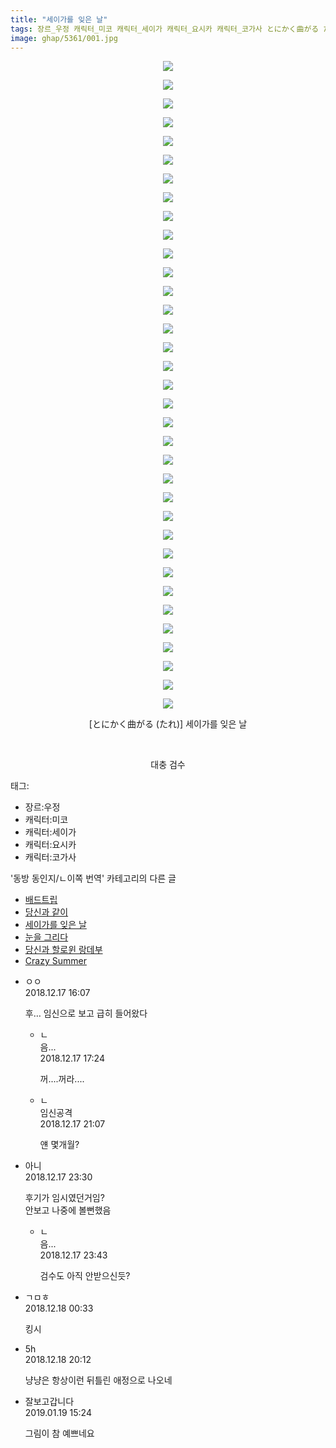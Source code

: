 ```yaml
---
title: "세이가를 잊은 날"
tags: 장르_우정 캐릭터_미코 캐릭터_세이가 캐릭터_요시카 캐릭터_코가사 とにかく曲がる たれ 동방_동인지／ㄴ이쪽_번역
image: ghap/5361/001.jpg
---
```

<div class="article">
<p style="text-align: center; clear: none; float: none;"><img src="{{ site.nasurl }}/ghap/5361/001.jpg"/></p>
<p style="text-align: center; clear: none; float: none;"><img src="{{ site.nasurl }}/ghap/5361/002.jpg"/></p>
<p style="text-align: center; clear: none; float: none;"><img src="{{ site.nasurl }}/ghap/5361/003.jpg"/></p>
<p style="text-align: center; clear: none; float: none;"><img src="{{ site.nasurl }}/ghap/5361/004.jpg"/></p>
<p style="text-align: center; clear: none; float: none;"><img src="{{ site.nasurl }}/ghap/5361/005.jpg"/></p>
<p style="text-align: center; clear: none; float: none;"><img src="{{ site.nasurl }}/ghap/5361/006.jpg"/></p>
<p style="text-align: center; clear: none; float: none;"><img src="{{ site.nasurl }}/ghap/5361/007.jpg"/></p>
<p style="text-align: center; clear: none; float: none;"><img src="{{ site.nasurl }}/ghap/5361/008.jpg"/></p>
<p style="text-align: center; clear: none; float: none;"><img src="{{ site.nasurl }}/ghap/5361/009.jpg"/></p>
<p style="text-align: center; clear: none; float: none;"><img src="{{ site.nasurl }}/ghap/5361/010.jpg"/></p>
<p style="text-align: center; clear: none; float: none;"><img src="{{ site.nasurl }}/ghap/5361/011.jpg"/></p>
<p style="text-align: center; clear: none; float: none;"><img src="{{ site.nasurl }}/ghap/5361/012.jpg"/></p>
<p style="text-align: center; clear: none; float: none;"><img src="{{ site.nasurl }}/ghap/5361/013.jpg"/></p>
<p style="text-align: center; clear: none; float: none;"><img src="{{ site.nasurl }}/ghap/5361/014.jpg"/></p>
<p style="text-align: center; clear: none; float: none;"><img src="{{ site.nasurl }}/ghap/5361/015.jpg"/></p>
<p style="text-align: center; clear: none; float: none;"><img src="{{ site.nasurl }}/ghap/5361/016.jpg"/></p>
<p style="text-align: center; clear: none; float: none;"><img src="{{ site.nasurl }}/ghap/5361/017.jpg"/></p>
<p style="text-align: center; clear: none; float: none;"><img src="{{ site.nasurl }}/ghap/5361/018.jpg"/></p>
<p style="text-align: center; clear: none; float: none;"><img src="{{ site.nasurl }}/ghap/5361/019.jpg"/></p>
<p style="text-align: center; clear: none; float: none;"><img src="{{ site.nasurl }}/ghap/5361/020.jpg"/></p>
<p style="text-align: center; clear: none; float: none;"><img src="{{ site.nasurl }}/ghap/5361/021.jpg"/></p>
<p style="text-align: center; clear: none; float: none;"><img src="{{ site.nasurl }}/ghap/5361/022.jpg"/></p>
<p style="text-align: center; clear: none; float: none;"><img src="{{ site.nasurl }}/ghap/5361/023.jpg"/></p>
<p style="text-align: center; clear: none; float: none;"><img src="{{ site.nasurl }}/ghap/5361/024.jpg"/></p>
<p style="text-align: center; clear: none; float: none;"><img src="{{ site.nasurl }}/ghap/5361/025.jpg"/></p>
<p style="text-align: center; clear: none; float: none;"><img src="{{ site.nasurl }}/ghap/5361/026.jpg"/></p>
<p style="text-align: center; clear: none; float: none;"><img src="{{ site.nasurl }}/ghap/5361/027.jpg"/></p>
<p style="text-align: center; clear: none; float: none;"><img src="{{ site.nasurl }}/ghap/5361/028.jpg"/></p>
<p style="text-align: center; clear: none; float: none;"><img src="{{ site.nasurl }}/ghap/5361/029.jpg"/></p>
<p style="text-align: center; clear: none; float: none;"><img src="{{ site.nasurl }}/ghap/5361/030.jpg"/></p>
<p style="text-align: center; clear: none; float: none;"><img src="{{ site.nasurl }}/ghap/5361/031.jpg"/></p>
<p style="text-align: center; clear: none; float: none;"><img src="{{ site.nasurl }}/ghap/5361/032.jpg"/></p>
<p style="text-align: center; clear: none; float: none;"><img src="{{ site.nasurl }}/ghap/5361/033.jpg"/></p>
<p style="text-align: center; clear: none; float: none;"><img src="{{ site.nasurl }}/ghap/5361/034.jpg"/></p>
<p style="text-align: center; clear: none; float: none;"><img src="{{ site.nasurl }}/ghap/5361/035.jpg"/></p>
<p style="text-align: center; clear: none; float: none;">[とにかく曲がる (たれ)] 세이가를 잊은 날</p>
<p style="text-align: center; clear: none; float: none;"><br/></p>
<p style="text-align: center; clear: none; float: none;">대충 검수</p>
</div><div class="tagTrail">
<p>태그: </p>
<ul>
<li>장르:우정</li>
<li>캐릭터:미코</li>
<li>캐릭터:세이가</li>
<li>캐릭터:요시카</li>
<li>캐릭터:코가사</li>
</ul>
</div><div class="another">
<p>'동방 동인지/ㄴ이쪽 번역' 카테고리의 다른 글</p>
<ul>
<li><a href="/2018-12-25-ghap_5415">배드트립</a></li>
<li><a href="/2018-12-23-ghap_5396">당신과 같이</a></li>
<li><a href="/2018-12-17-ghap_5361">세이가를 잊은 날</a></li>
<li><a href="/2018-12-11-ghap_5326">눈을 그리다</a></li>
<li><a href="/2018-10-31-ghap_4994">당신과 할로윈 랑데부</a></li>
<li><a href="/2018-10-26-ghap_4875">Crazy Summer</a></li>
</ul>
</div><div class="comment">
<ul>
<li class="cb_thumb_off" id="comment15387901">
<div class="cb_comment_area">
<div class="cb_info_area">
<div class="cb_section">
<span class="cb_nick_name">ㅇㅇ</span>
</div>
<div class="cb_section">
<span class="cb_date">2018.12.17 16:07 </span>
</div>
</div>
<div class="cb_dsc_comment">
<p class="cb_dsc">
											후… 임신으로 보고 급히 들어왔다
										</p>
</div>
<ul>
<li class="cb_thumb_off" id="comment15387931">
<span class="cb_bu_subnode">ㄴ</span>
<div class="cb_comment_area">
<div class="cb_info_area">
<div class="cb_section">
<span class="cb_nick_name">음...</span>
</div>
<div class="cb_section">
<span class="cb_date">2018.12.17 17:24 </span>
</div>
</div>
<div class="cb_dsc_comment">
<p class="cb_dsc">
																꺼....꺼라....
															</p>
</div>
</div>
</li>
<li class="cb_thumb_off" id="comment15388027">
<span class="cb_bu_subnode">ㄴ</span>
<div class="cb_comment_area">
<div class="cb_info_area">
<div class="cb_section">
<span class="cb_nick_name">임신공격</span>
</div>
<div class="cb_section">
<span class="cb_date">2018.12.17 21:07 </span>
</div>
</div>
<div class="cb_dsc_comment">
<p class="cb_dsc">
																얜 몇개월?
															</p>
</div>
</div>
</li>
</ul>
</div></li>
<li class="cb_thumb_off" id="comment15388113">
<div class="cb_comment_area">
<div class="cb_info_area">
<div class="cb_section">
<span class="cb_nick_name">아니</span>
</div>
<div class="cb_section">
<span class="cb_date">2018.12.17 23:30 </span>
</div>
</div>
<div class="cb_dsc_comment">
<p class="cb_dsc">
											후기가 임시였던거임?<br/>
안보고 나중에 볼뻔했음
										</p>
</div>
<ul>
<li class="cb_thumb_off" id="comment15388124">
<span class="cb_bu_subnode">ㄴ</span>
<div class="cb_comment_area">
<div class="cb_info_area">
<div class="cb_section">
<span class="cb_nick_name">음...</span>
</div>
<div class="cb_section">
<span class="cb_date">2018.12.17 23:43 </span>
</div>
</div>
<div class="cb_dsc_comment">
<p class="cb_dsc">
																검수도 아직 안받으신듯?
															</p>
</div>
</div>
</li>
</ul>
</div></li>
<li class="cb_thumb_off" id="comment15388137">
<div class="cb_comment_area">
<div class="cb_info_area">
<div class="cb_section">
<span class="cb_nick_name">ㄱㅁㅎ</span>
</div>
<div class="cb_section">
<span class="cb_date">2018.12.18 00:33 </span>
</div>
</div>
<div class="cb_dsc_comment">
<p class="cb_dsc">
											킹시
										</p>
</div>
</div></li>
<li class="cb_thumb_off" id="comment15388666">
<div class="cb_comment_area">
<div class="cb_info_area">
<div class="cb_section">
<span class="cb_nick_name">5h</span>
</div>
<div class="cb_section">
<span class="cb_date">2018.12.18 20:12 </span>
</div>
</div>
<div class="cb_dsc_comment">
<p class="cb_dsc">
											냥냥은 항상이런 뒤틀린 애정으로 나오네
										</p>
</div>
</div></li>
<li class="cb_thumb_off" id="comment15414646">
<div class="cb_comment_area">
<div class="cb_info_area">
<div class="cb_section">
<span class="cb_nick_name">잘보고갑니다</span>
</div>
<div class="cb_section">
<span class="cb_date">2019.01.19 15:24 </span>
</div>
</div>
<div class="cb_dsc_comment">
<p class="cb_dsc">
											그림이 참 예쁘네요
										</p>
</div>
</div></li>
</ul>
</div>